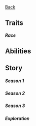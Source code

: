 #
[Back](../characters)

## Traits

##### Race

## Abilities

#####

#####

#####

#####

#####

## Story

##### Season 1

##### Season 2

##### Season 3

##### Exploration
